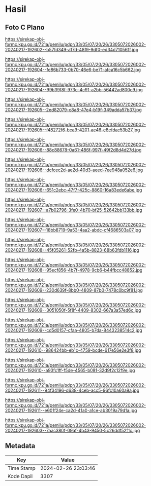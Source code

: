 # Hasil

## Foto C Plano

https://sirekap-obj-formc.kpu.go.id/721a/pemilu/pdpr/33/05/07/20/26/3305072026002-20240217-192602--b57fd349-a17d-48f9-9df0-ed34d710561f.jpg

https://sirekap-obj-formc.kpu.go.id/721a/pemilu/pdpr/33/05/07/20/26/3305072026002-20240217-192604--fe86b733-0b70-46e6-be71-afca16c5b662.jpg

https://sirekap-obj-formc.kpu.go.id/721a/pemilu/pdpr/33/05/07/20/26/3305072026002-20240217-192604--99b39f8f-973c-4c91-a2bb-56442ad800c9.jpg

https://sirekap-obj-formc.kpu.go.id/721a/pemilu/pdpr/33/05/07/20/26/3305072026002-20240217-192605--2ed82079-c8a8-47e4-b19f-349adda57b37.jpg

https://sirekap-obj-formc.kpu.go.id/721a/pemilu/pdpr/33/05/07/20/26/3305072026002-20240217-192605--f48272f6-bca9-4201-ac46-c8efdac53b27.jpg

https://sirekap-obj-formc.kpu.go.id/721a/pemilu/pdpr/33/05/07/20/26/3305072026002-20240217-192606--88c88678-0a61-486f-997f-49f2d8d4d27d.jpg

https://sirekap-obj-formc.kpu.go.id/721a/pemilu/pdpr/33/05/07/20/26/3305072026002-20240217-192606--dcfcec2d-ae2d-40d3-aeed-7ee948a052e6.jpg

https://sirekap-obj-formc.kpu.go.id/721a/pemilu/pdpr/33/05/07/20/26/3305072026002-20240217-192606--651c2ebc-47f7-425c-8860-16a83ede6abe.jpg

https://sirekap-obj-formc.kpu.go.id/721a/pemilu/pdpr/33/05/07/20/26/3305072026002-20240217-192607--a7b02796-3fe0-4b70-bf25-52642bb133bb.jpg

https://sirekap-obj-formc.kpu.go.id/721a/pemilu/pdpr/33/05/07/20/26/3305072026002-20240217-192607--18bb8719-9a53-4aa2-abdc-cf4686503a07.jpg

https://sirekap-obj-formc.kpu.go.id/721a/pemilu/pdpr/33/05/07/20/26/3305072026002-20240217-192608--45f05261-52fb-4a5b-8823-68b63fdb1116.jpg

https://sirekap-obj-formc.kpu.go.id/721a/pemilu/pdpr/33/05/07/20/26/3305072026002-20240217-192608--95ecf856-4b7f-4978-9cb6-b44fbcc48852.jpg

https://sirekap-obj-formc.kpu.go.id/721a/pemilu/pdpr/33/05/07/20/26/3305072026002-20240217-192609--230d639f-8bb0-4809-87b0-7478c0bc9f81.jpg

https://sirekap-obj-formc.kpu.go.id/721a/pemilu/pdpr/33/05/07/20/26/3305072026002-20240217-192609--3051050f-5f8f-4409-8302-667a3a57ed6c.jpg

https://sirekap-obj-formc.kpu.go.id/721a/pemilu/pdpr/33/05/07/20/26/3305072026002-20240217-192609--cd5d0157-cfaa-4805-b7da-8443238514c2.jpg

https://sirekap-obj-formc.kpu.go.id/721a/pemilu/pdpr/33/05/07/20/26/3305072026002-20240217-192610--986424bb-eb1c-4759-bcde-617e56e2e3f8.jpg

https://sirekap-obj-formc.kpu.go.id/721a/pemilu/pdpr/33/05/07/20/26/3305072026002-20240217-192610--a93fc1ff-f5de-4565-b081-32d9f2c12f9e.jpg

https://sirekap-obj-formc.kpu.go.id/721a/pemilu/pdpr/33/05/07/20/26/3305072026002-20240217-192611--94f34196-d638-4ceb-acc5-96fc10a60a9a.jpg

https://sirekap-obj-formc.kpu.go.id/721a/pemilu/pdpr/33/05/07/20/26/3305072026002-20240217-192611--e601f24e-ca2d-41a0-a1ce-ab3019a79d1a.jpg

https://sirekap-obj-formc.kpu.go.id/721a/pemilu/pdpr/33/05/07/20/26/3305072026002-20240217-192603--7aac380f-09af-4b43-9450-5c26ddf52f1c.jpg


## Metadata

| Key        | Value               |
| ---------- | ------------------- |
| Time Stamp | 2024-02-26 23:03:46 |
| Kode Dapil | 3307                |



